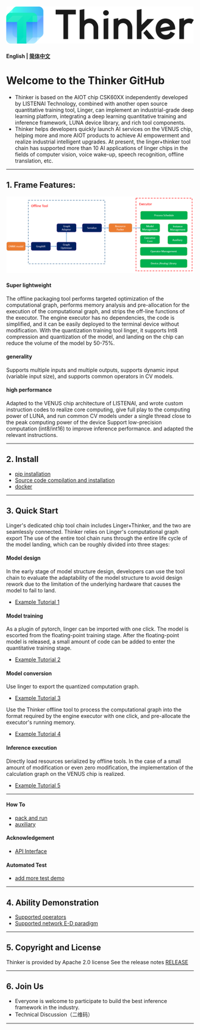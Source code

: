 ![logo](thinker/docs/images/Thinker_logo.png)

#### English | [简体中文](./README.md)

# Welcome to the Thinker GitHub
* Thinker is based on the AIOT chip CSK60XX independently developed by LISTENAI Technology, combined with another open source quantitative training tool, Linger, can implement an industrial-grade deep learning platform, integrating a deep learning quantitative training and inference framework, LUNA device library, and rich tool components.
* Thinker helps developers quickly launch AI services on the VENUS chip, helping more and more AIOT products to achieve AI empowerment and realize industrial intelligent upgrades. At present, the linger+thinker tool chain has supported more than 10 AI applications of linger chips in the fields of computer vision, voice wake-up, speech recognition, offline translation, etc.
***

## 1. Frame Features:
![thinker/docs/images/struct.png](thinker/docs/images/struct.png)
#### Super lightweight
The offline packaging tool performs targeted optimization of the computational graph, performs memory analysis and pre-allocation for the execution of the computational graph, and strips the off-line functions of the executor. The engine executor has no dependencies, the code is simplified, and it can be easily deployed to the terminal device without modification. With the quantization training tool linger, it supports Int8 compression and quantization of the model, and landing on the chip can reduce the volume of the model by 50-75%.

#### generality
Supports multiple inputs and multiple outputs, supports dynamic input (variable input size), and supports common operators in CV models.

#### high performance
Adapted to the VENUS chip architecture of LISTENAI, and wrote custom instruction codes to realize core computing, give full play to the computing power of LUNA, and run common CV models under a single thread close to the peak computing power of the device Support low-precision computation (int8/int16) to improve inference performance. and adapted the relevant instructions.
***

## 2. Install
- [pip installation](./thinker/docs/thinker_environment.md)
- [Source code compilation and installation](./thinker/docs/thinker_build.md)
- [docker](./thinker/docs/thinker_docker.md)
***
## 3. Quick Start
Linger's dedicated chip tool chain includes Linger+Thinker, and the two are seamlessly connected. Thinker relies on Linger's computational graph export
The use of the entire tool chain runs through the entire life cycle of the model landing, which can be roughly divided into three stages:
####  Model design
In the early stage of model structure design, developers can use the tool chain to evaluate the adaptability of the model structure to avoid design rework due to the limitation of the underlying hardware that causes the model to fail to land.

* [Example Tutorial 1](./thinker/docs/thinker_docker.md)

#### Model training
As a plugin of pytorch, linger can be imported with one click. The model is escorted from the floating-point training stage. After the floating-point model is released, a small amount of code can be added to enter the quantitative training stage. 
* [Example Tutorial 2](./thinker/docs/thinker_docker.md)
#### Model conversion
Use linger to export the quantized computation graph.
* [Example Tutorial 3](./thinker/docs/thinker_docker.md)

Use the Thinker offline tool to process the computational graph into the format required by the engine executor with one click, and pre-allocate the executor's running memory.
* [Example Tutorial 4](./thinker/docs/thinker_docker.md)
#### Inference execution
Directly load resources serialized by offline tools. In the case of a small amount of modification or even zero modification, the implementation of the calculation graph on the VENUS chip is realized. 
* [Example Tutorial 5](./thinker/docs/thinker_docker.md)
***
#### How To
  * [pack and run](./thinker/docs/thinker_packer.md)
  * [auxiliary](./thinker/docs/thinker_performance.md)
#### Acknowledgement
  * [API Interface](./thinker/docs/thinker_api.md)
#### Automated Test
  * [add more test demo](./thinker/docs/thinker_auto_test.md)
***  

## 4. Ability Demonstration
* [Supported operators](./thinker/docs/support_quant_ops.md)
* [Supported network E-D paradigm](./thinker/docs/support_quant_ops.md)  
***  

## 5. Copyright and License
Thinker is provided by Apache 2.0 license
See the release notes [RELEASE](./RELEASE.md)
***

## 6. Join Us
* Everyone is welcome to participate to build the best inference framework in the industry.
* Technical Discussion（二维码）
***